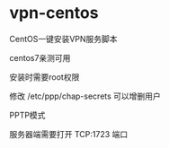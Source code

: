 # vpn-centos
CentOS一键安装VPN服务脚本

centos7亲测可用

安装时需要root权限

修改 /etc/ppp/chap-secrets 可以增删用户

PPTP模式

服务器端需要打开 TCP:1723 端口
